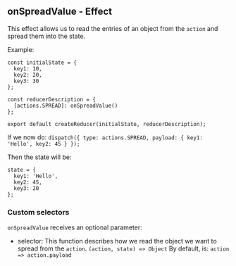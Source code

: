 ## onSpreadValue - Effect

This effect allows us to read the entries of an object from the `action` and spread them into the state.

Example:

```
const initialState = {
  key1: 10,
  key2: 20,
  key3: 30
};

const reducerDescription = {
  [actions.SPREAD]: onSpreadValue()
};

export default createReducer(initialState, reducerDescription);
```

If we now do:
`dispatch({ type: actions.SPREAD, payload: { key1: 'Hello', key2: 45 } });`

Then the state will be:

```
state = {
  key1: 'Hello',
  key2: 45,
  key3: 20
};
```

### Custom selectors

`onSpreadValue` receives an optional parameter:

- selector: This function describes how we read the object we want to spread from the `action`.
  `(action, state) => Object`
  By default, is:
  `action => action.payload`
